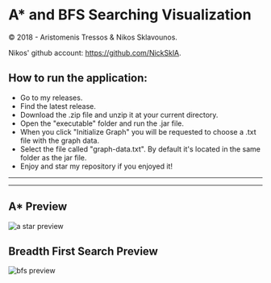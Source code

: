 # A* and BFS Searching Visualization
© 2018 - Aristomenis Tressos & Nikos Sklavounos.

Nikos' github account: https://github.com/NickSklA.

## How to run the application:

- Go to my releases.
- Find the latest release.
- Download the .zip file and unzip it at your current directory.
- Open the "executable" folder and run the .jar file.
- When you click "Initialize Graph" you will be requested to choose a .txt file with the graph data.
- Select the file called "graph-data.txt". By default it's located in the same folder as the jar file.
- Enjoy and star my repository if you enjoyed it!

---------------------------------------------------
---------------------------------------------------

## Α* Preview

![a star preview](https://user-images.githubusercontent.com/34586179/48661630-b8615c00-ea7d-11e8-841c-309bc9eb9236.png)

## Breadth First Search Preview

![bfs preview](https://user-images.githubusercontent.com/34586179/48661670-7684e580-ea7e-11e8-8b67-4cca625e7cc5.png)
